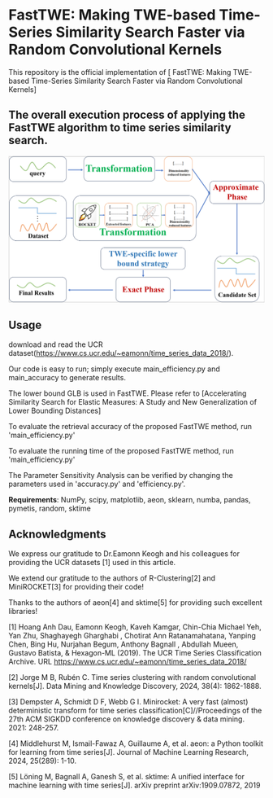 # FastTWE: Making TWE-based Time-Series Similarity Search Faster via Random Convolutional Kernels
This repository is the official implementation of [ FastTWE: Making TWE-based Time-Series Similarity Search Faster via Random Convolutional Kernels]

## The overall execution process of applying the FastTWE algorithm to time series similarity search.

![The overall execution process of applying the FastTWE algorithm to time series similarity search.](framework.png) 

## Usage
download and read the UCR dataset(https://www.cs.ucr.edu/~eamonn/time_series_data_2018/).

Our code is easy to run; simply execute main_efficiency.py and main_accuracy to generate results.

The lower bound GLB is used in FastTWE. Please refer to [Accelerating Similarity Search for Elastic Measures: A Study and New Generalization of Lower Bounding Distances]

To evaluate the retrieval accuracy of the proposed FastTWE method, run 'main_efficiency.py'

To evaluate the running time of the proposed FastTWE method, run 'main_efficiency.py'


The Parameter Sensitivity Analysis can be verified by changing the parameters used in 'accuracy.py' and 'efficiency.py'.


**Requirements**: NumPy, scipy, matplotlib, aeon, sklearn, numba, pandas, pymetis, random, sktime

## Acknowledgments

We express our gratitude to Dr.Eamonn Keogh and his colleagues for providing the UCR datasets [1] used in this article.

We extend our gratitude to the authors of R-Clustering[2] and MiniROCKET[3] for providing their code!

Thanks to the authors of aeon[4] and sktime[5] for providing such excellent libraries!

[1] Hoang Anh Dau, Eamonn Keogh, Kaveh Kamgar, Chin-Chia Michael Yeh, Yan Zhu, Shaghayegh Gharghabi , Chotirat Ann Ratanamahatana, Yanping Chen, Bing Hu, Nurjahan Begum, Anthony Bagnall , Abdullah Mueen, Gustavo Batista, & Hexagon-ML (2019). The UCR Time Series Classification Archive. URL https://www.cs.ucr.edu/~eamonn/time_series_data_2018/

[2] Jorge M B, Rubén C. Time series clustering with random convolutional kernels[J]. Data Mining and Knowledge Discovery, 2024, 38(4): 1862-1888.

[3] Dempster A, Schmidt D F, Webb G I. Minirocket: A very fast (almost) deterministic transform for time series classification[C]//Proceedings of the 27th ACM SIGKDD conference on knowledge discovery & data mining. 2021: 248-257.

[4] Middlehurst M, Ismail-Fawaz A, Guillaume A, et al. aeon: a Python toolkit for learning from time series[J]. Journal of Machine Learning Research, 2024, 25(289): 1-10.

[5] Löning M, Bagnall A, Ganesh S, et al. sktime: A unified interface for machine learning with time series[J]. arXiv preprint arXiv:1909.07872, 2019


